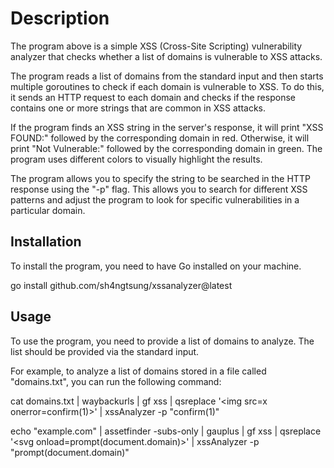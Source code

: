 # Description

The program above is a simple XSS (Cross-Site Scripting) vulnerability analyzer that checks whether a list of domains is vulnerable to XSS attacks.

The program reads a list of domains from the standard input and then starts multiple goroutines to check if each domain is vulnerable to XSS. To do this, it sends an HTTP request to each domain and checks if the response contains one or more strings that are common in XSS attacks.

If the program finds an XSS string in the server's response, it will print "XSS FOUND:" followed by the corresponding domain in red. Otherwise, it will print "Not Vulnerable:" followed by the corresponding domain in green. The program uses different colors to visually highlight the results.

The program allows you to specify the string to be searched in the HTTP response using the "-p" flag. This allows you to search for different XSS patterns and adjust the program to look for specific vulnerabilities in a particular domain.

## Installation

To install the program, you need to have Go installed on your machine.

go install github.com/sh4ngtsung/xssanalyzer@latest

## Usage

To use the program, you need to provide a list of domains to analyze. The list should be provided via the standard input.

For example, to analyze a list of domains stored in a file called "domains.txt", you can run the following command:

cat domains.txt | waybackurls | gf xss | qsreplace '\<img src=x onerror=confirm(1)>' | xssAnalyzer -p "confirm(1)"

echo "example.com" | assetfinder -subs-only | gauplus | gf xss | qsreplace '\<svg onload=prompt(document.domain)>' | xssAnalyzer -p "prompt(document.domain)"
